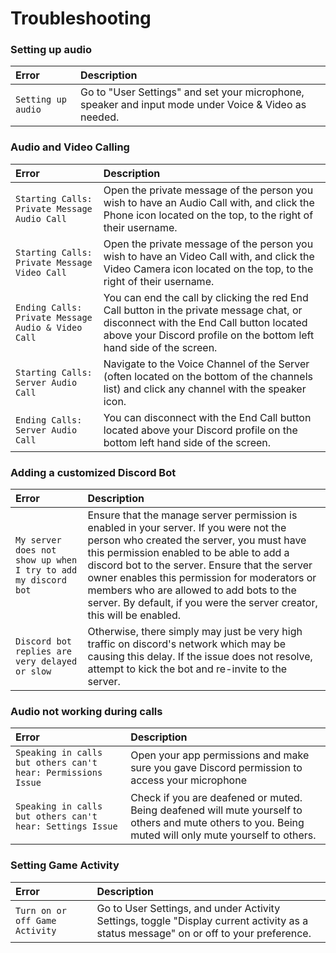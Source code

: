 # Troubleshooting

### Setting up audio

| Error       | Description                          |
| :---------- | :----------------------------------- |
| `Setting up audio`       |  Go to "User Settings" and set your microphone, speaker and input mode under Voice & Video as needed.  |

### Audio and Video Calling

| Error       | Description                          |
| :---------- | :----------------------------------- |
| `Starting Calls: Private Message Audio Call`       |    Open the private message of the person you wish to have an Audio Call with, and click the Phone icon located on the top, to the right of their username.   |
| `Starting Calls: Private Message Video Call`       |  Open the private message of the person you wish to have an Video Call with, and click the Video Camera icon located on the top, to the right of their username.   |
| `Ending Calls: Private Message Audio & Video Call`       | You can end the call by clicking the red End Call button in the private message chat, or disconnect with the End Call button located above your Discord profile on the bottom left hand side of the screen. |
| `Starting Calls: Server Audio Call`       |      Navigate to the Voice Channel of the Server (often located on the bottom of the channels list) and click any channel with the speaker icon.   |
| `Ending Calls: Server Audio Call`       | You can disconnect with the End Call button located above your Discord profile on the bottom left hand side of the screen. |

### Adding a customized Discord Bot
<!-- Add the lost part -->
| Error       | Description                          |
| :---------- | :----------------------------------- |
| `My server does not show up when I try to add my discord bot`       |   Ensure that the manage server permission is enabled in your server. If you were not the person who created the server, you must have this permission enabled to be able to add a discord bot to the server. Ensure that the server owner enables this permission for moderators or members who are allowed to add bots to the server. By default, if you were the server creator, this will be enabled.  |
| `Discord bot replies are very delayed or slow` | Otherwise, there simply may just be very high traffic on discord's network which may be causing this delay. If the issue does not resolve, attempt to kick the bot and re-invite to the server.

### Audio not working during calls

| Error       | Description                          |
| :---------- | :----------------------------------- |
| `Speaking in calls but others can't hear: Permissions Issue`       |    Open your app permissions and make sure you gave Discord permission to access your microphone |
| `Speaking in calls but others can't hear: Settings Issue`       | Check if you are deafened or muted. Being deafened will mute yourself to others and mute others to you. Being muted will only mute yourself to others.  |

### Setting Game Activity

| Error       | Description                          |
| :---------- | :----------------------------------- |
| `Turn on or off Game Activity`       |   Go to User Settings, and under Activity Settings, toggle "Display current activity as a status message" on or off to your preference.  |
